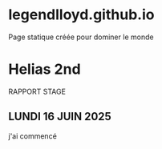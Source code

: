 # legendlloyd.github.io
Page statique créée pour dominer le monde
<html>
<head>

</head>
<body>

<h1>Helias 2nd </h1>
<p>RAPPORT STAGE</p>

</body>
</html>
<h2>LUNDI 16 JUIN 2025</h2>
<p>j'ai commencé</p>
